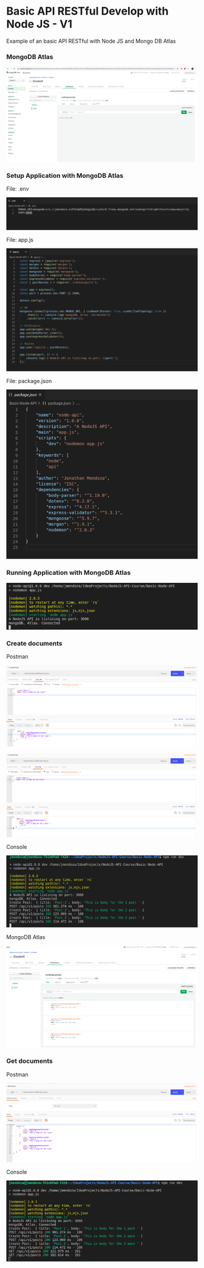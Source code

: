 # Basic API RESTful Develop with Node JS  - V1

Example of an basic API RESTful with Node JS and Mongo DB Atlas

### MongoDB Atlas

![Screenshot](prtsc/NodeJS-API-V1-1.png)

### Setup Application with MongoDB Atlas

File: .env

![Screenshot](prtsc/NodeJS-API-V1-2.png)

File: app.js

![Screenshot](prtsc/NodeJS-API-V1-3.png)

File: package.json

![Screenshot](prtsc/NodeJS-API-V1-4.png)

### Running Application with MongoDB Atlas

![Screenshot](prtsc/NodeJS-API-V1-5.png)

### Create documents

Postman

![Screenshot](prtsc/NodeJS-API-V1-6.png)

![Screenshot](prtsc/NodeJS-API-V1-7.png)

Console

![Screenshot](prtsc/NodeJS-API-V1-8.png)

MongoDB Atlas

![Screenshot](prtsc/NodeJS-API-V1-9.png)

### Get documents

Postman

![Screenshot](prtsc/NodeJS-API-V1-10.png)

Console

![Screenshot](prtsc/NodeJS-API-V1-11.png)








